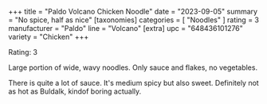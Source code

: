 +++
title = "Paldo Volcano Chicken Noodle"
date = "2023-09-05"
summary = "No spice, half as nice"
[taxonomies]
categories = [ "Noodles" ]
rating = 3
manufacturer = "Paldo"
line = "Volcano"
[extra]
upc = "648436101276"
variety = "Chicken"
+++

Rating: 3

Large portion of wide, wavy noodles.
Only sauce and flakes, no vegetables.

There is quite a lot of sauce.
It's medium spicy but also sweet.
Definitely not as hot as Buldalk, kindof boring actually.
